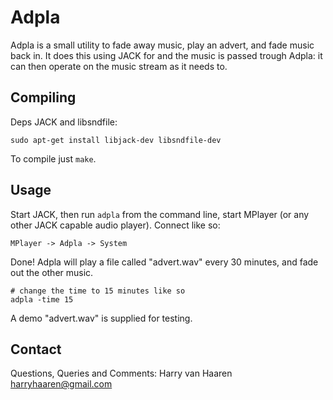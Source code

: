 Adpla
======

Adpla is a small utility to fade away music, play an advert,
and fade music back in. It does this using JACK for and the
music is passed trough Adpla: it can then operate on the 
music stream as it needs to.

Compiling
---------
Deps JACK and libsndfile:
```
sudo apt-get install libjack-dev libsndfile-dev
```

To compile just `make`.

Usage
-----
Start JACK, then run `adpla` from the command line, start MPlayer (or any other
JACK  capable audio player). Connect like so:
```
MPlayer -> Adpla -> System
```

Done! Adpla will play a file called "advert.wav" every 30 minutes, and fade out
the other music.

```
# change the time to 15 minutes like so
adpla -time 15
```

A demo "advert.wav" is supplied for testing.

Contact
-------
Questions, Queries and Comments:
Harry van Haaren <harryhaaren@gmail.com>
